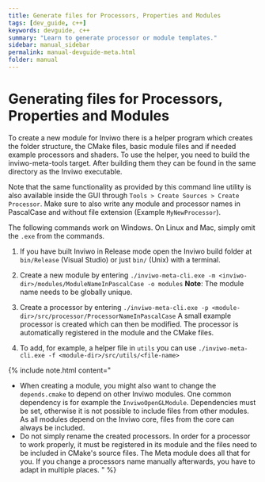 ```yaml
---
title: Generate files for Processors, Properties and Modules
tags: [dev_guide, c++]
keywords: devguide, c++
summary: "Learn to generate processor or module templates."
sidebar: manual_sidebar
permalink: manual-devguide-meta.html
folder: manual
---
```

# Generating files for Processors, Properties and Modules

To create a new module for Inviwo there is a helper program which creates the folder structure,
the CMake files, basic module files and if needed example processors and shaders. To use the
helper, you need to build the inviwo-meta-tools target. After building them they can be found
in the same directory as the Inviwo executable.

Note that the same functionality as provided by this command line utility is also available inside the GUI through `Tools > Create Sources > Create Processor`.
Make sure to also write any module and processor names in PascalCase and without file extension (Example `MyNewProcessor`).

The following commands work on Windows. On Linux
and Mac, simply omit the `.exe` from the commands.

1. If you have built Inviwo in Release mode open the Inviwo build folder at `bin/Release` (Visual Studio) or just `bin/` (Unix) with a terminal.

2. Create a new module by entering
`./inviwo-meta-cli.exe -m <inviwo-dir>/modules/ModuleNameInPascalCase -o modules`
**Note**: The module name needs to be globally unique.

3. Create a processor by entering
`./inviwo-meta-cli.exe -p <module-dir>/src/processor/ProcessorNameInPascalCase`
A small example processor is created which can then be modified. The processor is automatically registered in the module and the CMake files.

4. To add, for example, a helper file in `utils` you can use
`./inviwo-meta-cli.exe -f <module-dir>/src/utils/<file-name>`

{% include note.html content="
- When creating a module, you might also want to change the `depends.cmake` to depend on other Inviwo modules. One
common dependency is for example the `InviwoOpenGLModule`.
Dependencies must be set, otherwise it is not possible to include files from other modules.
As all modules depend on the Inviwo core, files from the core can always be included.
- Do not simply rename the created processors. In order for a processor to work properly, it must be registered in its module and the files need to be included in CMake's source files. The Meta module does all that for you. If you change a processors name manually afterwards, you have to adapt in multiple places.
" %}
